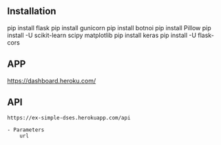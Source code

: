 ## Installation  
pip install flask
pip install gunicorn
pip install botnoi
pip install Pillow
pip install -U scikit-learn scipy matplotlib
pip install keras
pip install -U flask-cors

## APP

https://dashboard.heroku.com/

## API

```
https://ex-simple-dses.herokuapp.com/api

- Parameters
    url
```
